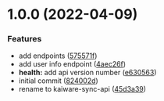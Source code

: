 # 1.0.0 (2022-04-09)


### Features

* add endpoints ([575571f](https://github.com/garredow/kaiware-sync-api/commit/575571fe0a4491279fbc080952de514b9792d1f6))
* add user info endpoint ([4aec26f](https://github.com/garredow/kaiware-sync-api/commit/4aec26f71ae918b9992f4fa4ae5239e6d3a5f6df))
* **health:** add api version number ([e630563](https://github.com/garredow/kaiware-sync-api/commit/e63056379c949a0286e5f8cde69468015655ecb2))
* initial commit ([824002d](https://github.com/garredow/kaiware-sync-api/commit/824002d9d9788c95c1c298da8190447a749f49ce))
* rename to kaiware-sync-api ([45d3a39](https://github.com/garredow/kaiware-sync-api/commit/45d3a3950b371aad33242ca48aa6931471ee971c))
